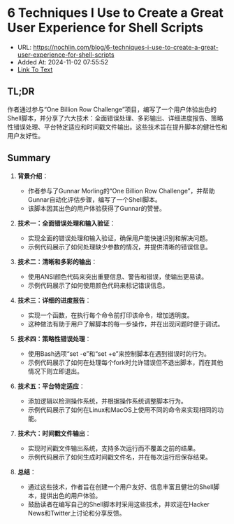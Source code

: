 # 6 Techniques I Use to Create a Great User Experience for Shell Scripts
- URL: https://nochlin.com/blog/6-techniques-i-use-to-create-a-great-user-experience-for-shell-scripts
- Added At: 2024-11-02 07:55:52
- [Link To Text](2024-11-02-6-techniques-i-use-to-create-a-great-user-experience-for-shell-scripts_raw.md)

## TL;DR
作者通过参与“One Billion Row Challenge”项目，编写了一个用户体验出色的Shell脚本，并分享了六大技术：全面错误处理、多彩输出、详细进度报告、策略性错误处理、平台特定适应和时间戳文件输出。这些技术旨在提升脚本的健壮性和用户友好性。

## Summary
1. **背景介绍**：
   - 作者参与了Gunnar Morling的“One Billion Row Challenge”，并帮助Gunnar自动化评估步骤，编写了一个Shell脚本。
   - 该脚本因其出色的用户体验获得了Gunnar的赞誉。

2. **技术一：全面错误处理和输入验证**：
   - 实现全面的错误处理和输入验证，确保用户能快速识别和解决问题。
   - 示例代码展示了如何处理缺少参数的情况，并提供清晰的错误信息。

3. **技术二：清晰和多彩的输出**：
   - 使用ANSI颜色代码来突出重要信息、警告和错误，使输出更易读。
   - 示例代码展示了如何使用颜色代码来标记错误信息。

4. **技术三：详细的进度报告**：
   - 实现一个函数，在执行每个命令前打印该命令，增加透明度。
   - 这种做法有助于用户了解脚本的每一步操作，并在出现问题时便于调试。

5. **技术四：策略性错误处理**：
   - 使用Bash选项“set -e”和“set +e”来控制脚本在遇到错误时的行为。
   - 示例代码展示了如何在处理每个fork时允许错误但不退出脚本，而在其他情况下则立即退出。

6. **技术五：平台特定适应**：
   - 添加逻辑以检测操作系统，并根据操作系统调整脚本行为。
   - 示例代码展示了如何在Linux和MacOS上使用不同的命令来实现相同的功能。

7. **技术六：时间戳文件输出**：
   - 实现时间戳文件输出系统，支持多次运行而不覆盖之前的结果。
   - 示例代码展示了如何生成时间戳文件名，并在每次运行后保存结果。

8. **总结**：
   - 通过这些技术，作者旨在创建一个用户友好、信息丰富且健壮的Shell脚本，提供出色的用户体验。
   - 鼓励读者在编写自己的Shell脚本时采用这些技术，并欢迎在Hacker News和Twitter上讨论和分享反馈。
